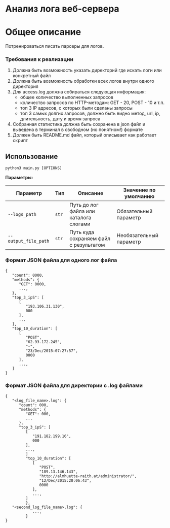 # Анализ лога веб-сервера
# Общее описание
Потренироваться писать парсеры для логов.

### Требования к реализации
1. Должна быть возможность указать директорий где искать логи или конкретный файл
2. Должна быть возможность обработки всех логов внутри одного директория
3. Для access.log должна собираться следующая информация:
   + общее количество выполненных запросов
   + количество запросов по HTTP-методам: GET - 20, POST - 10 и т.п.
   + топ 3 IP адресов, с которых были сделаны запросы
   + топ 3 самых долгих запросов, должно быть видно метод, url, ip, длительность, дату и время запроса
4. Собранная статистика должна быть сохранена в json файл и выведена в терминал в свободном (но понятном!) формате
5. Должен быть README.md файл, который описывает как работает скрипт

## Использование

```shell script
python3 main.py [OPTIONS]
``` 

**Параметры:**

| Параметр  | Тип | Описание | Значение по умолчанию |
| ------------- | ------------- | ------------- | ------------- |
| `--logs_path`  | `str` | Путь до лог файла или каталога слогами  | Обязательный параметр |
| `--output_file_path`  | `str` | Путь куда сохраняем файл с результатом | Необязательный параметр | 



### Формат JSON файла для одного лог файла
```json5
{
   "count": 0000,
   "methods": {
      "GET": 0000,
      ...,
   },
   "top_3_ipS": [
      [
         "193.106.31.130",
         000
      ],
      ...
   ],
   "top_10_duration": [
      [
         "POST",
         "62.93.172.245",
         "-",
         "23/Dec/2015:07:27:57",
         0000
      ],
      ...,
   ]
}
```
### Формат JSON файла для директории с .log файлами
```json5
{
   "<log_file_name>.log": {
      "count": 000,
      "methods": {
         "GET": 000,
         ...
      },
      "top_3_ipS": [
         [
            "191.182.199.16",
            000
         ],
         ...,
         ]
         "top_10_duration": [
            [
               "POST",
               "189.13.146.143",
               "http://almhuette-raith.at/administrator/",
               "12/Dec/2015:20:06:43",
               0000
            ],
            ...,
         ]
         },
   "<second_log_file_name>.log": {
            ...,
         }
}
```